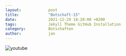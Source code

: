 ```yaml
---
layout:            post
title:             "Botschaft-15"
date:              2021-12-29 18:20:00 +0200
tags:              Jekyll Theme GitHub Installation
category:          Botschaften
author:            jan
---
```


![youtube](https://www.youtube.com/watch?v=GljqV-Rz7xg)
